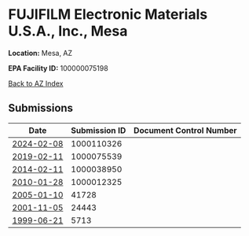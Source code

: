 # FUJIFILM Electronic Materials U.S.A., Inc., Mesa 

**Location:** Mesa, AZ

**EPA Facility ID:** 100000075198

[Back to AZ Index](../../index.md)

## Submissions

| Date | Submission ID | Document Control Number |
|------|--------------|-------------------------|
| [2024-02-08](submissions/1000110326.md) | 1000110326 |  |
| [2019-02-11](submissions/1000075539.md) | 1000075539 |  |
| [2014-02-11](submissions/1000038950.md) | 1000038950 |  |
| [2010-01-28](submissions/1000012325.md) | 1000012325 |  |
| [2005-01-10](submissions/41728.md) | 41728 |  |
| [2001-11-05](submissions/24443.md) | 24443 |  |
| [1999-06-21](submissions/5713.md) | 5713 |  |
